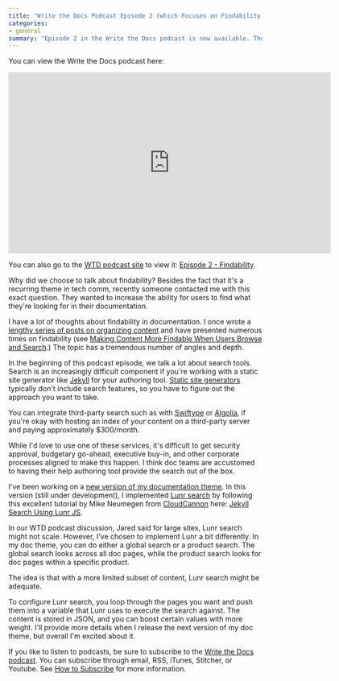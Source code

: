 ```yaml
---
title: "Write the Docs Podcast Episode 2 (which Focuses on Findability) Now Available "
categories:
- general
summary: "Episode 2 in the Write the Docs podcast is now available. The topic of episode 2 is findability: How do you allow your users to find what they're looking for in your documentation? We talk about various tools for findability: search, tags, faceted filters, sidebar navigation, inline links, related links, terms/glossaries, and breadcrumbs. In this post, I also share a few more details about Lunr search."
---
```


You can view the Write the Docs podcast here:

<iframe width="640" height="360" src="https://www.youtube.com/embed/Z8puPiBVa0w" frameborder="0" allowfullscreen></iframe>

You can also go to the [WTD podcast site](http://podcast.writethedocs.org) to view it: [Episode 2 - Findability](http://bit.ly/wtdpodcastepisode2).

Why did we choose to talk about findability? Besides the fact that it's a recurring theme in tech comm, recently someone contacted me with this exact question. They wanted to increase the ability for users to find what they're looking for in their documentation.

I have a lot of thoughts about findability in documentation. I once wrote a [lengthy series of posts on organizing content](http://idratherbewriting.com/2010/05/17/new-series-organizing-content-organizing-content-1/) and have presented numerous times on findability (see [Making Content More Findable When Users Browse and Search](http://idratherbewriting.com/2013/06/24/recording-of-making-content-more-findable-when-users-browse-and-search-ua-europe-presentation/).) The topic has a tremendous number of angles and depth.

In the beginning of this podcast episode, we talk a lot about search tools. Search is an increasingly difficult component if you're working with a static site generator like [Jekyll](http://jekyllrb.com) for your authoring tool. [Static site generators](http://www.staticgen.com/) typically don't include search features, so you have to figure out the approach you want to take.

You can integrate third-party search such as with [Swiftype](https://swiftype.com/) or [Algolia](https://www.algolia.com/), if you're okay with hosting an index of your content on a third-party server and paying approximately $300/month.

While I'd love to use one of these services, it's difficult to get security approval, budgetary go-ahead, executive buy-in, and other corporate processes aligned to make this happen. I think doc teams are accustomed to having their help authoring tool provide the search out of the box.

I've been working on a [new version of my documentation theme](http://idratherbewriting.com/documentation-theme-jekyll-next-version/). In this version (still under development), I implemented [Lunr search](http://lunrjs.com/) by following this excellent tutorial by Mike Neumegen from [CloudCannon](http://cloudcannon.com/) here: [Jekyll Search Using Lunr JS](http://jekyll.tips/jekyll-casts/jekyll-search-using-lunr-js/).

In our WTD podcast discussion, Jared said for large sites, Lunr search might not scale. However, I've chosen to implement Lunr a bit differently. In my doc theme, you can do either a global search or a product search. The global search looks across all doc pages, while the product search looks for doc pages within a specific product.

The idea is that with a more limited subset of content, Lunr search might be adequate.

To configure Lunr search, you loop through the pages you want and push them into a variable that Lunr uses to execute the search against. The content is stored in JSON, and you can boost certain values with more weight. I'll provide more details when I release the next version of my doc theme, but overall I'm excited about it.

If you like to listen to podcasts, be sure to subscribe to the [Write the Docs podcast](http://podcast.writethedocs.org). You can subscribe through email, RSS, iTunes, Stitcher, or Youtube. See [How to Subscribe](http://podcast.writethedocs.org/how-to-subscribe/) for more information.
